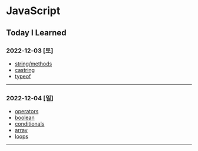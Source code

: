 # JavaScript

## Today I Learned

### 2022-12-03 [토]
- [string/methods](https://github.com/xxx-sj/Today_I_Learned/tree/master/javascript/String/methods)
- [castring](https://github.com/xxx-sj/Today_I_Learned/blob/master/javascript/castring.md)
- [typeof](https://github.com/xxx-sj/Today_I_Learned/blob/master/javascript/typeof.md)
* * * 
### 2022-12-04 [일]
- [operators](https://github.com/xxx-sj/Today_I_Learned/tree/master/javascript/operators)
- [boolean](https://github.com/xxx-sj/Today_I_Learned/tree/master/javascript/Boolean)
- [conditionals](https://github.com/xxx-sj/Today_I_Learned/tree/master/javascript/conditionals)
- [array](https://github.com/xxx-sj/Today_I_Learned/tree/master/javascript/Array)
- [loops](https://github.com/xxx-sj/Today_I_Learned/tree/master/javascript/loops)
* * *
